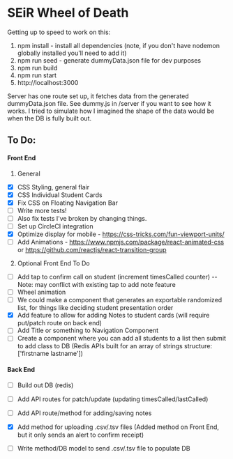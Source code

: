 # SEiR Wheel of Death

Getting up to speed to work on this:
1. npm install - install all dependencies (note, if you don't have nodemon globally installed you'll need to add it)
2. npm run seed - generate dummyData.json file for dev purposes
3. npm run build
4. npm run start
5. http://localhost:3000

Server has one route set up, it fetches data from the generated dummyData.json file. See dummy.js in /server if you want to see how it works. I tried to simulate how I imagined the shape of the data would be when the DB is fully built out.

## To Do:

#### Front End

1. General
- [x] CSS Styling, general flair
- [x] CSS Individual Student Cards
- [x] Fix CSS on Floating Navigation Bar
- [ ] Write more tests!
- [ ] Also fix tests I've broken by changing things.
- [ ] Set up CircleCI integration
- [x] Optimize display for mobile - https://css-tricks.com/fun-viewport-units/
- [ ] Add Animations - https://www.npmjs.com/package/react-animated-css or https://github.com/reactjs/react-transition-group

2. Optional Front End To Do
- [ ] Add tap to confirm call on student (increment timesCalled counter) -- Note: may conflict with existing tap to add note feature
- [ ] Wheel animation
- [ ] We could make a component that generates an exportable randomized list, for things like deciding student presentation order
- [x] Add feature to allow for adding Notes to student cards (will require put/patch route on back end)
- [ ] Add Title or something to Navigation Component
- [ ] Create a component where you can add all students to a list then submit to add class to DB (Redis APIs built for an array of strings structure: ['firstname lastname'])

#### Back End
- [ ] Build out DB (redis)
- [ ] Add API routes for patch/update (updating timesCalled/lastCalled)
- [ ] Add API route/method for adding/saving notes
- [x] Add method for uploading .csv/.tsv files (Added method on Front End, but it only sends an alert to confirm receipt)
- [ ] Write method/DB model to send .csv/.tsv file to populate DB

